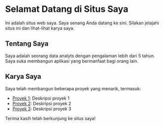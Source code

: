 <head>
  <link rel="stylesheet" type="text/css" href="style.css">
<head>

# Selamat Datang di Situs Saya

Ini adalah situs web saya. Saya senang Anda datang ke sini. Silakan jelajahi situs ini dan lihat-lihat karya saya.

## Tentang Saya

Saya adalah seorang data analyts dengan pengalaman lebih dari 5 tahun. Saya suka membangun aplikasi yang bermanfaat bagi orang lain.

## Karya Saya

Saya telah membangun beberapa proyek yang menarik, termasuk:

- [Proyek 1](/Proyek1.md): Deskripsi proyek 1
- [Proyek 2](/proyek2): Deskripsi proyek 2
- [Proyek 3](/proyek3): Deskripsi proyek 3

Terima kasih telah berkunjung ke situs saya!
